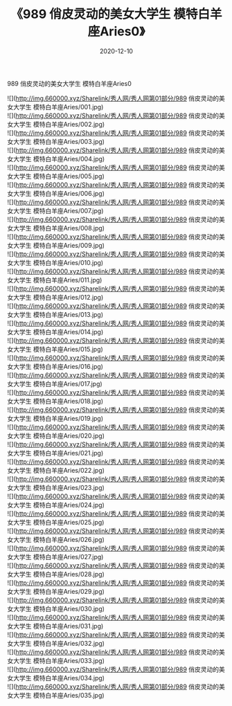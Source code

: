 ﻿---
layout: post
title:  《989 俏皮灵动的美女大学生 模特白羊座Aries0》
date:   2020-12-10
img: http://img.660000.xyz/Sharelink/秀人网/秀人网第01部分/989 俏皮灵动的美女大学生 模特白羊座Aries0/000.jpg
categories: [美女, 清纯, 唯美]
---

989 俏皮灵动的美女大学生 模特白羊座Aries0

  ![](http://img.660000.xyz/Sharelink/秀人网/秀人网第01部分/989 俏皮灵动的美女大学生 模特白羊座Aries/001.jpg) <br> ![](http://img.660000.xyz/Sharelink/秀人网/秀人网第01部分/989 俏皮灵动的美女大学生 模特白羊座Aries/002.jpg) <br> ![](http://img.660000.xyz/Sharelink/秀人网/秀人网第01部分/989 俏皮灵动的美女大学生 模特白羊座Aries/003.jpg) <br> ![](http://img.660000.xyz/Sharelink/秀人网/秀人网第01部分/989 俏皮灵动的美女大学生 模特白羊座Aries/004.jpg) <br> ![](http://img.660000.xyz/Sharelink/秀人网/秀人网第01部分/989 俏皮灵动的美女大学生 模特白羊座Aries/005.jpg) <br> ![](http://img.660000.xyz/Sharelink/秀人网/秀人网第01部分/989 俏皮灵动的美女大学生 模特白羊座Aries/006.jpg) <br> ![](http://img.660000.xyz/Sharelink/秀人网/秀人网第01部分/989 俏皮灵动的美女大学生 模特白羊座Aries/007.jpg) <br> ![](http://img.660000.xyz/Sharelink/秀人网/秀人网第01部分/989 俏皮灵动的美女大学生 模特白羊座Aries/008.jpg) <br> ![](http://img.660000.xyz/Sharelink/秀人网/秀人网第01部分/989 俏皮灵动的美女大学生 模特白羊座Aries/009.jpg) <br> ![](http://img.660000.xyz/Sharelink/秀人网/秀人网第01部分/989 俏皮灵动的美女大学生 模特白羊座Aries/010.jpg) <br> ![](http://img.660000.xyz/Sharelink/秀人网/秀人网第01部分/989 俏皮灵动的美女大学生 模特白羊座Aries/011.jpg) <br> ![](http://img.660000.xyz/Sharelink/秀人网/秀人网第01部分/989 俏皮灵动的美女大学生 模特白羊座Aries/012.jpg) <br> ![](http://img.660000.xyz/Sharelink/秀人网/秀人网第01部分/989 俏皮灵动的美女大学生 模特白羊座Aries/013.jpg) <br> ![](http://img.660000.xyz/Sharelink/秀人网/秀人网第01部分/989 俏皮灵动的美女大学生 模特白羊座Aries/014.jpg) <br> ![](http://img.660000.xyz/Sharelink/秀人网/秀人网第01部分/989 俏皮灵动的美女大学生 模特白羊座Aries/015.jpg) <br> ![](http://img.660000.xyz/Sharelink/秀人网/秀人网第01部分/989 俏皮灵动的美女大学生 模特白羊座Aries/016.jpg) <br> ![](http://img.660000.xyz/Sharelink/秀人网/秀人网第01部分/989 俏皮灵动的美女大学生 模特白羊座Aries/017.jpg) <br> ![](http://img.660000.xyz/Sharelink/秀人网/秀人网第01部分/989 俏皮灵动的美女大学生 模特白羊座Aries/018.jpg) <br> ![](http://img.660000.xyz/Sharelink/秀人网/秀人网第01部分/989 俏皮灵动的美女大学生 模特白羊座Aries/019.jpg) <br> ![](http://img.660000.xyz/Sharelink/秀人网/秀人网第01部分/989 俏皮灵动的美女大学生 模特白羊座Aries/020.jpg) <br> ![](http://img.660000.xyz/Sharelink/秀人网/秀人网第01部分/989 俏皮灵动的美女大学生 模特白羊座Aries/021.jpg) <br> ![](http://img.660000.xyz/Sharelink/秀人网/秀人网第01部分/989 俏皮灵动的美女大学生 模特白羊座Aries/022.jpg) <br> ![](http://img.660000.xyz/Sharelink/秀人网/秀人网第01部分/989 俏皮灵动的美女大学生 模特白羊座Aries/023.jpg) <br> ![](http://img.660000.xyz/Sharelink/秀人网/秀人网第01部分/989 俏皮灵动的美女大学生 模特白羊座Aries/024.jpg) <br> ![](http://img.660000.xyz/Sharelink/秀人网/秀人网第01部分/989 俏皮灵动的美女大学生 模特白羊座Aries/025.jpg) <br> ![](http://img.660000.xyz/Sharelink/秀人网/秀人网第01部分/989 俏皮灵动的美女大学生 模特白羊座Aries/026.jpg) <br> ![](http://img.660000.xyz/Sharelink/秀人网/秀人网第01部分/989 俏皮灵动的美女大学生 模特白羊座Aries/027.jpg) <br> ![](http://img.660000.xyz/Sharelink/秀人网/秀人网第01部分/989 俏皮灵动的美女大学生 模特白羊座Aries/028.jpg) <br> ![](http://img.660000.xyz/Sharelink/秀人网/秀人网第01部分/989 俏皮灵动的美女大学生 模特白羊座Aries/029.jpg) <br> ![](http://img.660000.xyz/Sharelink/秀人网/秀人网第01部分/989 俏皮灵动的美女大学生 模特白羊座Aries/030.jpg) <br> ![](http://img.660000.xyz/Sharelink/秀人网/秀人网第01部分/989 俏皮灵动的美女大学生 模特白羊座Aries/031.jpg) <br> ![](http://img.660000.xyz/Sharelink/秀人网/秀人网第01部分/989 俏皮灵动的美女大学生 模特白羊座Aries/032.jpg) <br> ![](http://img.660000.xyz/Sharelink/秀人网/秀人网第01部分/989 俏皮灵动的美女大学生 模特白羊座Aries/033.jpg) <br> ![](http://img.660000.xyz/Sharelink/秀人网/秀人网第01部分/989 俏皮灵动的美女大学生 模特白羊座Aries/034.jpg) <br> ![](http://img.660000.xyz/Sharelink/秀人网/秀人网第01部分/989 俏皮灵动的美女大学生 模特白羊座Aries/035.jpg) <br>